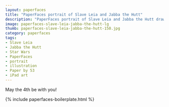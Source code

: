 ```yaml
---
layout: paperfaces
title: "PaperFaces portrait of Slave Leia and Jabba the Hutt"
description: "PaperFaces portrait of Slave Leia and Jabba the Hutt drawn with Paper by 53 on an iPad."
image: paperfaces-slave-leia-jabba-the-hutt-lg
thumb: paperfaces-slave-leia-jabba-the-hutt-150.jpg
category: paperfaces
tags: 
- Slave Leia
- Jabba the Hutt
- Star Wars
- PaperFaces
- portrait
- illustration
- Paper by 53
- iPad art
---
```


May the 4th be with you!

{% include paperfaces-boilerplate.html %}